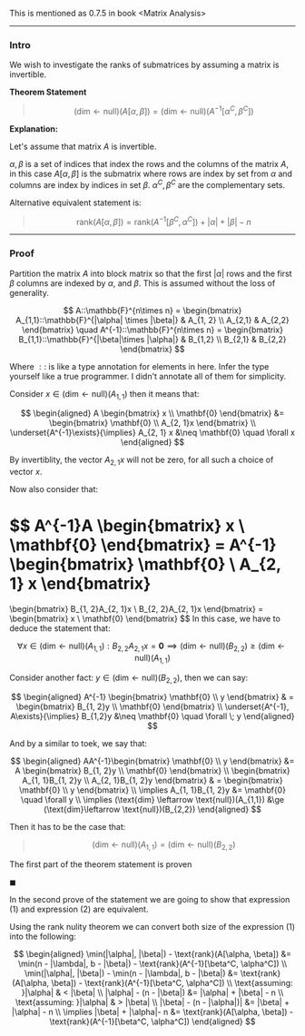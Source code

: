 This is mentioned as 0.7.5 in book \<Matrix Analysis\>


---
### **Intro**

We wish to investigate the ranks of submatrices by assuming a matrix is invertible. 

**Theorem Statement**

> $$
> (\text{dim} \leftarrow \text{null})(A[\alpha, \beta]) =(\text{dim} \leftarrow \text{null})(A^{-1}[\alpha^C,  \beta^C])\tag{1}
> $$

**Explanation:** 

Let's assume that matrix $A$ is invertible. 

$\alpha, \beta$ is a set of indices that index the rows and the columns of the matrix $A$, in this case $A[\alpha, \beta]$ is the submatrix where rows are index by set from $\alpha$ and columns are index by indices in set $\beta$. $\alpha^C, \beta^C$ are the complementary sets. 

Alternative equivalent statement is: 

> $$
> \text{rank}(A[\alpha, \beta]) = \text{rank}(A^{-1}[\beta^C, \alpha^C]) + |\alpha| + |\beta| - n \tag{2}
> $$


---
### **Proof**

Partition the matrix $A$ into block matrix so that the first $|\alpha|$ rows and the first $\beta$ columns are indexed by $\alpha$, and $\beta$. This is assumed without the loss of generality. 

$$
A::\mathbb{F}^{n\times n} = 
\begin{bmatrix}
    A_{1,1}::\mathbb{F}^{|\alpha| \times |\beta|} & A_{1, 2}
    \\
    A_{2,1} & A_{2,2} 
\end{bmatrix}
\quad 
A^{-1}::\mathbb{F}^{n\times n} = 
\begin{bmatrix}
    B_{1,1}::\mathbb{F}^{|\beta|\times |\alpha|} & B_{1,2}
    \\
    B_{2,1} & B_{2,2}
\end{bmatrix}
$$
 
Where $::$ is like a type annotation for elements in here. Infer the type yourself like a true programmer. I didn't annotate all of them for simplicity. 

Consider $x \in (\text{dim}\leftarrow \text{null})(A_{1,1})$ then it means that: 

$$
\begin{aligned}
    A 
    \begin{bmatrix}
        x \\ \mathbf{0}
    \end{bmatrix}
    &= 
    \begin{bmatrix}
        \mathbf{0} \\ A_{2, 1}x
    \end{bmatrix}
    \\
    \underset{A^{-1}\exists}{\implies} 
    A_{2, 1} x &\neq \mathbf{0} \quad \forall x
\end{aligned}
$$

By invertiblity, the vector $A_{2, 1}x$ will not be zero, for all such a choice of vector $x$. 

Now also consider that: 

$$
A^{-1}A \begin{bmatrix}
    x \\ \mathbf{0}
\end{bmatrix}
= A^{-1} 
\begin{bmatrix}
    \mathbf{0}
    \\
    A_{2, 1} x
\end{bmatrix}
=
\begin{bmatrix}
    B_{1, 2}A_{2, 1}x
    \\
    B_{2, 2}A_{2, 1}x
\end{bmatrix} = 
\begin{bmatrix}
    x \\ \mathbf{0}
\end{bmatrix}
$$
In this case, we have to deduce the statement that: 

$$
\forall x \in (\text{dim} \leftarrow \text{null})(A_{1, 1})
: 
B_{2, 2}A_{2, 1}x = \mathbf{0} \implies (\text{dim}\leftarrow \text{null})(B_{2,2})\ge (\text{dim}\leftarrow \text{null})(A_{1,1})
$$

Consider another fact: $y\in (\text{dim}\leftarrow \text{null})(B_{2,2})$, then we can say: 

$$
\begin{aligned}
    A^{-1} \begin{bmatrix}
        \mathbf{0} \\ y
    \end{bmatrix}
    & = 
    \begin{bmatrix}
        B_{1, 2}y \\ 
        \mathbf{0}
    \end{bmatrix}
    \\
    \underset{A^{-1}, A\exists}{\implies} 
    B_{1,2}y &\neq \mathbf{0} \quad \forall \; y
\end{aligned}
$$

And by a similar to toek, we say that: 

$$
\begin{aligned}
    AA^{-1}\begin{bmatrix}
        \mathbf{0} \\ y 
    \end{bmatrix}
    &= 
    A
    \begin{bmatrix}
        B_{1, 2}y \\ 
        \mathbf{0}
    \end{bmatrix}
    \\
    \begin{bmatrix}
        A_{1, 1}B_{1, 2}y
        \\
        A_{2, 1}B_{1, 2}y
    \end{bmatrix}
    & = 
    \begin{bmatrix}
        \mathbf{0}
        \\
        y
    \end{bmatrix}
    \\
    \implies 
    A_{1, 1}B_{1, 2}y &= \mathbf{0} \quad \forall y
    \\
    \implies 
    (\text{dim} \leftarrow \text{null})(A_{1,1}) 
    &\ge 
    (\text{dim}\leftarrow \text{null})(B_{2,2})
\end{aligned}
$$

Then it has to be the case that: 

> $$
> (\text{dim}\leftarrow\text{null})(A_{1,1}) = (\text{dim}\leftarrow\text{null})(B_{2,2})
> $$

The first part of the theorem statement is proven

$\blacksquare$


In the second prove of the statement we are going to show that expression (1) and expression (2) are equivalent. 

Using the rank nulity theorem we can convert both size of the expression (1) into the following: 

$$
\begin{aligned}
    \min(|\alpha|, |\beta|)  - \text{rank}(A[\alpha, \beta]) &= 
    \min(n - |\lambda|, b - |\beta|) - \text{rank}(A^{-1}[\beta^C, \alpha^C])
    \\
    \min(|\alpha|, |\beta|) - \min(n - |\lambda|, b - |\beta|) &= 
    \text{rank}(A[\alpha, \beta]) - \text{rank}(A^{-1}[\beta^C, \alpha^C])
    \\
    \text{assuming: }|\alpha| & < |\beta| 
    \\
    |\alpha| - (n - |\beta|) &= |\alpha| + |\beta| - n
    \\
    \text{assuming: }|\alpha| & > |\beta| 
    \\
    |\beta| - (n - |\alpha|)| &= |\beta| + |\alpha| - n
    \\
    \implies 
    |\beta| + |\alpha|- n &= \text{rank}(A[\alpha, \beta]) - \text{rank}(A^{-1}[\beta^C, \alpha^C])
\end{aligned}
$$



